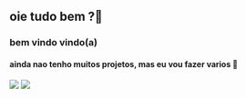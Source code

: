 ## oie tudo bem ?🦋
### bem vindo vindo(a)
#### ainda nao tenho muitos projetos, mas eu vou fazer varios 💮
![](https://media.tenor.com/odDQQs7kCFEAAAAM/star-rail-pom-pom.gif)
![](https://media.tenor.com/ia-IQoGSUX4AAAAM/pom-pom-thumbs-up.gif)
